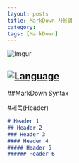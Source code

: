 ```yaml
---
layout: posts
title: MarkDown 사용법
category: 
tags: [MarkDown]
---
```


![Imgur](http://kirkstrobeck.github.io/whatismarkdown.com/img/markdown.png)


[![Language](https://img.shields.io/badge/Markdown-md-yellow)](https://daringfireball.net/projects/markdown/)
---

##MarkDown Syntax

#제목(Header)
```markdown
# Header 1
## Header 2
### Header 3
#### Header 4
##### Header 5
###### Header 6
```
